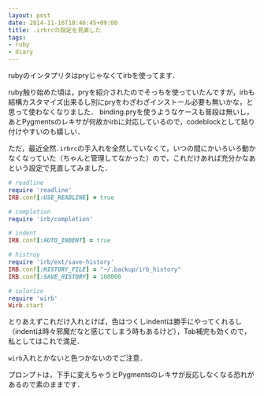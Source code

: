 ```yaml
---
layout: post
date: 2014-11-16T18:46:45+09:00
title: .irbrcの設定を見直した
tags:
- ruby
- diary
---
```

rubyのインタプリタはpryじゃなくてirbを使ってます．

ruby触り始めた頃は，pryを紹介されたのでそっちを使っていたんですが，irbも結構カスタマイズ出来るし別にpryをわざわざインストール必要も無いかな，と思って使わなくなりました．
binding.pryを使うようなケースも普段は無いし，あとPygmentsのレキサが何故かirbに対応しているので，codeblockとして貼り付けやすいのも嬉しい．

ただ，最近全然`.irbrc`の手入れを全然していなくて，いつの間にかいろいろ動かなくなっていた（ちゃんと管理してなかった）ので，これだけあれば充分かなあという設定で見直してみました．

```rb
# readline
require 'readline'
IRB.conf[:USE_READLINE] = true

# completion
require 'irb/completion'

# indent
IRB.conf[:AUTO_INDENT] = true

# histroy
require 'irb/ext/save-history'
IRB.conf[:HISTORY_FILE] = "~/.backup/irb_history"
IRB.conf[:SAVE_HISTORY] = 100000

# colorize
require 'wirb'
Wirb.start
```

とりあえずこれだけ入れとけば，色はつくしindentは勝手にやってくれるし（indentは時々邪魔だなと感じてしまう時もあるけど），Tab補完も効くので，私としてはこれで満足．

`wirb`入れとかないと色つかないのでご注意．

プロンプトは，下手に変えちゃうとPygmentsのレキサが反応しなくなる恐れがあるので素のままです．
